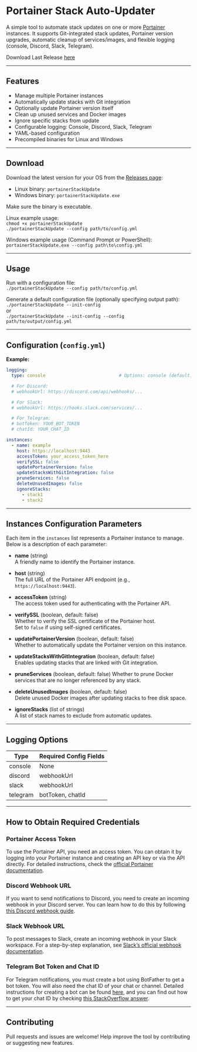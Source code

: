 # Portainer Stack Auto-Updater

A simple tool to automate stack updates on one or more [Portainer](https://www.portainer.io/) instances. It supports Git-integrated stack updates, Portainer version upgrades, automatic cleanup of services/images, and flexible logging (console, Discord, Slack, Telegram).

Download Last Release [here](https://github.com/DiogoMarques2003/portainerStackUpdate/releases)

---

## Features

- Manage multiple Portainer instances  
- Automatically update stacks with Git integration  
- Optionally update Portainer version itself  
- Clean up unused services and Docker images  
- Ignore specific stacks from update  
- Configurable logging: Console, Discord, Slack, Telegram  
- YAML-based configuration  
- Precompiled binaries for Linux and Windows  

---

## Download

Download the latest version for your OS from the [Releases page](https://github.com/DiogoMarques2003/portainerStackUpdate/releases):  

- Linux binary: `portainerStackUpdate`  
- Windows binary: `portainerStackUpdate.exe`

Make sure the binary is executable.

Linux example usage:  
`chmod +x portainerStackUpdate`  
`./portainerStackUpdate --config path/to/config.yml`

Windows example usage (Command Prompt or PowerShell):  
`portainerStackUpdate.exe --config path\to\config.yml`

---

## Usage

Run with a configuration file:  
`./portainerStackUpdate --config path/to/config.yml`

Generate a default configuration file (optionally specifying output path):  
`./portainerStackUpdate --init-config`  
or  
`./portainerStackUpdate --init-config --config path/to/output/config.yml`

---

## Configuration (`config.yml`)

**Example:**
```yml
logging:  
  type: console                            # Options: console (default), discord, slack, telegram

  # For Discord:  
  # webhookUrl: https://discord.com/api/webhooks/...

  # For Slack:  
  # webhookUrl: https://hooks.slack.com/services/...

  # For Telegram:  
  # botToken: YOUR_BOT_TOKEN  
  # chatId: YOUR_CHAT_ID

instances:  
  - name: example  
    host: https://localhost:9443  
    accessToken: your_access_token_here  
    verifySSL: false  
    updatePortainerVersion: false  
    updateStacksWithGitIntegration: false  
    pruneServices: false  
    deleteUnusedImages: false  
    ignoreStacks:  
      - stack1  
      - stack2  
```
---

## Instances Configuration Parameters

Each item in the `instances` list represents a Portainer instance to manage. Below is a description of each parameter:

- **name** (string)  
  A friendly name to identify the Portainer instance.

- **host** (string)  
  The full URL of the Portainer API endpoint (e.g., `https://localhost:9443`).

- **accessToken** (string)  
  The access token used for authenticating with the Portainer API.

- **verifySSL** (boolean, default: false)  
  Whether to verify the SSL certificate of the Portainer host.  
  Set to `false` if using self-signed certificates.

- **updatePortainerVersion** (boolean, default: false)  
  Whether to automatically update the Portainer version on this instance.

- **updateStacksWithGitIntegration** (boolean, default: false)  
  Enables updating stacks that are linked with Git integration.

- **pruneServices** (boolean, default: false) 
  Whether to prune Docker services that are no longer referenced by any stack.

- **deleteUnusedImages** (boolean, default: false)  
  Delete unused Docker images after updating stacks to free disk space.

- **ignoreStacks** (list of strings)  
  A list of stack names to exclude from automatic updates.

---

## Logging Options

Type       | Required Config Fields  
-----------|------------------------  
console    | None  
discord    | webhookUrl  
slack      | webhookUrl  
telegram   | botToken, chatId  

---

## How to Obtain Required Credentials

### Portainer Access Token

To use the Portainer API, you need an access token. You can obtain it by logging into your Portainer instance and creating an API key or via the API directly. For detailed instructions, check the [official Portainer documentation](https://docs.portainer.io/api/access#creating-an-access-token).

### Discord Webhook URL

If you want to send notifications to Discord, you need to create an incoming webhook in your Discord server. You can learn how to do this by following [this Discord webhook guide](https://support.discord.com/hc/en-us/articles/228383668-Intro-to-Webhooks).

### Slack Webhook URL

To post messages to Slack, create an incoming webhook in your Slack workspace. For a step-by-step explanation, see [Slack’s official webhook documentation](https://api.slack.com/messaging/webhooks#getting_started).

### Telegram Bot Token and Chat ID

For Telegram notifications, you must create a bot using BotFather to get a bot token. You will also need the chat ID of your chat or channel. Detailed instructions for creating a bot can be found [here](https://core.telegram.org/bots#how-do-i-create-a-bot), and you can find out how to get your chat ID by checking [this StackOverflow answer](https://stackoverflow.com/questions/32423837/telegram-bot-how-to-get-a-group-chat-id).

---

## Contributing

Pull requests and issues are welcome! Help improve the tool by contributing or suggesting new features.
